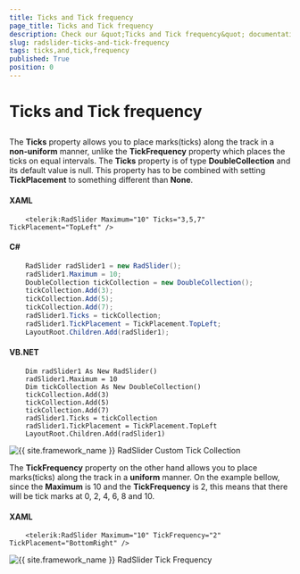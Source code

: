 ```yaml
---
title: Ticks and Tick frequency
page_title: Ticks and Tick frequency
description: Check our &quot;Ticks and Tick frequency&quot; documentation article for the RadSlider {{ site.framework_name }} control.
slug: radslider-ticks-and-tick-frequency
tags: ticks,and,tick,frequency
published: True
position: 0
---
```


# Ticks and Tick frequency



## 

The __Ticks__ property allows you to place marks(ticks) along the track in a __non-uniform__ manner, unlike the __TickFrequency__ property which places the ticks on equal intervals. The __Ticks__ property is of type __DoubleCollection__ and its default value is null. This property has to be combined with setting __TickPlacement__ to something different than __None__.
        

#### __XAML__

```XAML
	<telerik:RadSlider Maximum="10" Ticks="3,5,7" TickPlacement="TopLeft" />
```



#### __C#__

```C#
	RadSlider radSlider1 = new RadSlider();
	radSlider1.Maximum = 10;
	DoubleCollection tickCollection = new DoubleCollection();
	tickCollection.Add(3);
	tickCollection.Add(5);
	tickCollection.Add(7);
	radSlider1.Ticks = tickCollection;
	radSlider1.TickPlacement = TickPlacement.TopLeft;
	LayoutRoot.Children.Add(radSlider1);
```



#### __VB.NET__

```VB.NET
	Dim radSlider1 As New RadSlider()
	radSlider1.Maximum = 10
	Dim tickCollection As New DoubleCollection()
	tickCollection.Add(3)
	tickCollection.Add(5)
	tickCollection.Add(7)
	radSlider1.Ticks = tickCollection
	radSlider1.TickPlacement = TickPlacement.TopLeft
	LayoutRoot.Children.Add(radSlider1)
```

![{{ site.framework_name }} RadSlider Custom Tick Collection](images/radslider_features_ticks_custom.png)

The __TickFrequency__ property on the other hand allows you to place marks(ticks) along the track in a __uniform__ manner. On the example bellow, since the __Maximum__ is 10 and the __TickFrequency__ is 2, this means that there will be tick marks at 0, 2, 4, 6, 8 and 10.

#### __XAML__

```XAML
	<telerik:RadSlider Maximum="10" TickFrequency="2" TickPlacement="BottomRight" />
```

![{{ site.framework_name }} RadSlider Tick Frequency](images/radslider_features_ticks_default.png)
